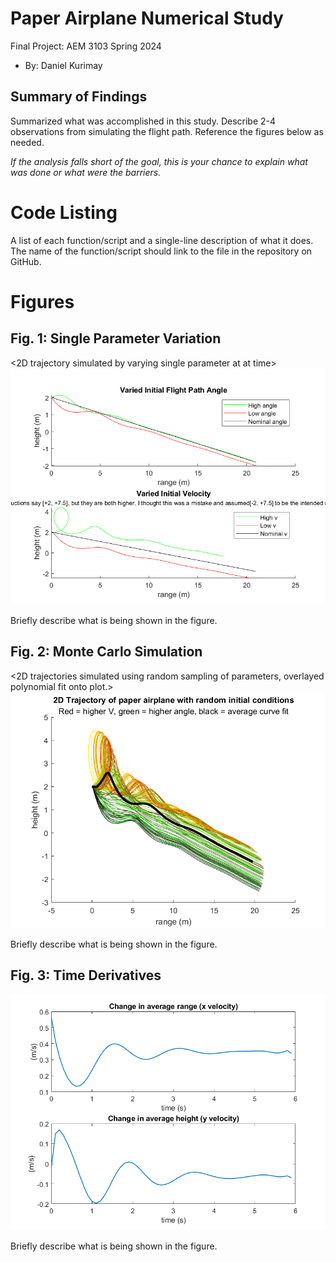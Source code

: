   # Paper Airplane Numerical Study
  Final Project: AEM 3103 Spring 2024

  - By: Daniel Kurimay

  ## Summary of Findings
  <Show the variations studied in a table>

  Summarized what was accomplished in this study.  Describe 2-4 observations from simulating the flight path.
  Reference the figures below as needed.

  *If the analysis falls short of the goal, this is your chance to explain what was done or what were the barriers.*
 
  # Code Listing
  A list of each function/script and a single-line description of what it does.  The name of the function/script should link to the file in the repository on GitHub.

  # Figures

  ## Fig. 1: Single Parameter Variation
  <2D trajectory simulated by varying single parameter at at time>
  ![](https://github.com/DannyKurimay/AEM3013/blob/master/docs/controlledvariation.png)
  
  Briefly describe what is being shown in the figure.

  ## Fig. 2: Monte Carlo Simulation
  <2D trajectories simulated using random sampling of parameters, overlayed polynomial fit onto plot.>
  ![](https://github.com/DannyKurimay/AEM3013/blob/master/docs/randomvariation.png)

  Briefly describe what is being shown in the figure.

 ## Fig. 3: Time Derivatives
 <Time-derivative of height and range for the fitted trajectory>
   
![](https://github.com/DannyKurimay/AEM3013/blob/master/docs/xyvelocity.png)


  Briefly describe what is being shown in the figure.
